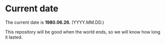 # Current date

The current date is **1980.06.26.** (YYYY.MM.DD.)

This repository will be good when the world ends, so we will know how long it lasted.